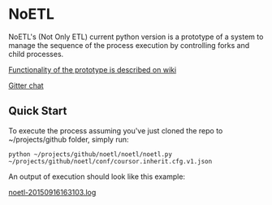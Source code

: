 # NoETL
NoETL's (Not Only ETL) current python version is a prototype of a system to manage the sequence of the process execution by controlling forks and child processes. 

[Functionality of the prototype is described on wiki](https://github.com/noetl/noetl/wiki)

[Gitter chat](https://gitter.im/noetl/noetl)

## Quick Start

To execute the process assuming you've just cloned the repo to ~/projects/github folder, simply run:

    python ~/projects/github/noetl/noetl/noetl.py ~/projects/github/noetl/conf/coursor.inherit.cfg.v1.json

An output of execution should look like this example:

[noetl-20150916163103.log](https://github.com/noetl/noetl/blob/master/log/noetl-20150916163103.log)
